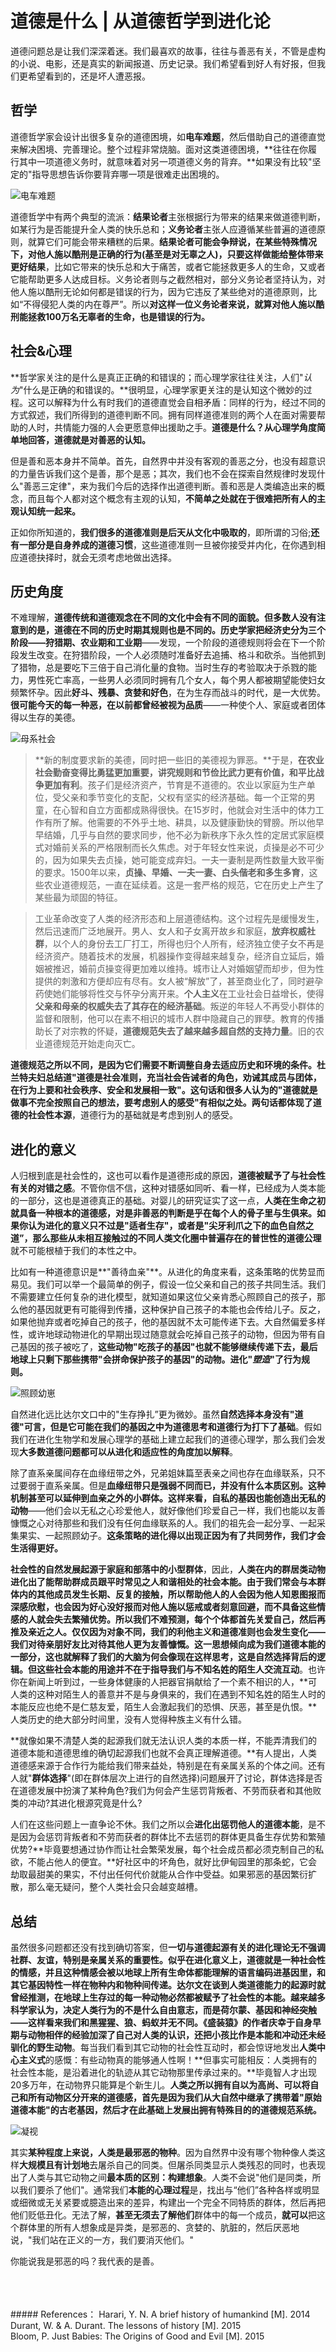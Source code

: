 # 道德是什么 | 从道德哲学到进化论

道德问题总是让我们深深着迷。我们最喜欢的故事，往往与善恶有关，不管是虚构的小说、电影，还是真实的新闻报道、历史记录。我们希望看到好人有好报，但我们更希望看到的，还是坏人遭恶报。

## 哲学

道德哲学家会设计出很多复杂的道德困境，如**电车难题**，然后借助自己的道德直觉来解决困境、完善理论。整个过程非常烧脑。面对这类道德困境，**往往在你履行其中一项道德义务时，就意味着对另一项道德义务的背弃。**如果没有比较"坚定的"指导思想告诉你要背弃哪一项是很难走出困境的。

![电车难题](https://github.com/GUANGWEIYU/notes/images/1.png)

道德哲学中有两个典型的流派：**结果论者**主张根据行为带来的结果来做道德判断，如某行为是否能提升全人类的快乐总和；**义务论者**主张人应遵循某些普遍的道德原则，就算它们可能会带来糟糕的后果。**结果论者可能会争辩说，在某些特殊情况下，对他人施以酷刑是正确的行为(基至是对无辜之人)，只要这样做能给整体带来更好结果**，比如它带来的快乐总和大于痛苦，或者它能拯救更多人的生命，又或者它能帮助更多人达成目标。义务论者则与之截然相对，部分义务论者坚持认为，对他人施以酷刑无论如何都是错误的行为，因为它违反了某些绝对的道德原则，比如“不得侵犯人类的内在尊严”。所以**对这样一位义务论者来说，就算对他人施以酷刑能拯救100万名无辜者的生命，也是错误的行为。**

## 社会&心理

**哲学家关注的是什么是真正正确的和错误的；而心理学家往往关注，人们"*认为*"什么是正确的和错误的。**很明显，心理学家更关注的是认知这个微妙的过程。这可以解释为什么有时我们的道德直觉会自相矛盾：同样的行为，经过不同的方式叙述，我们所得到的道德判断不同。拥有同样道德准则的两个人在面对需要帮助的人时，共情能力强的人会更愿意伸出援助之手。**道德是什么？从心理学角度简单地回答，道德就是对善恶的认知。**

但是善和恶本身并不简单。首先，自然界中并没有客观的善恶之分，也没有超意识的力量告诉我们这个是善，那个是恶；其次，我们也不会在探索自然规律时发现什么"善恶三定律"，来为我们今后的选择作出道德判断。善和恶是人类编造出来的概念，而且每个人都对这个概念有主观的认知，**不简单之处就在于很难把所有人的主观认知统一起来。**

正如你所知道的，**我们很多的道德准则是后天从文化中吸取的**，即所谓的习俗;**还有一部分是自身养成的道德习惯**，这些道德准则一旦被你接受并内化，在你遇到相应道德抉择时，就会无须考虑地做出选择。

## 历史角度

不难理解，**道德传统和道德观念在不同的文化中会有不同的面貌。**但多数人没有注意到的是，**道德在不同的历史时期其规则也是不同的**。历史学家把经济史分为三个阶段——**狩猎期**、**农业期**和**工业期**——发现，一个阶段的道德规则将会在下一个阶段发生改变。在狩猎阶段，一个人必须随时准备好去追捕、格斗和砍杀。当他抓到了猎物，总是要吃下三倍于自己消化量的食物。当时生存的考验取决于杀戮的能力，男性死亡率高，一些男人必须同时拥有几个女人，每个男人都被期望能使妇女频繁怀孕。因此**好斗、残暴、贪婪和好色**，在为生存而战斗的时代，是一大优势。**很可能今天的每一种恶，在以前都曾经被视为品质**——一种使个人、家庭或者团体得以生存的美德。

![母系社会](https://github.com/GUANGWEIYU/notes/images/2.png)

> **新的制度要求新的美德，同时把一些旧的美德视为罪恶。**于是，**在农业社会勤奋变得比勇猛更加重要，讲究规则和节俭比武力更有价值，和平比战争更加有利**。孩子们是经济资产，节育是不道德的。农业以家庭为生产单位，受父亲和季节变化的支配，父权有坚实的经济基础。每一个正常的男童，在心智和自立方面都成熟得很快。在15岁时，他就会对生活中的体力工作有所了解。他需要的不外乎土地、耕具，以及健康勤快的臂膀。所以他早早结婚，几乎与自然的要求同步，他不必为新秩序下永久性的定居式家庭模式对婚前关系的严格限制而长久焦虑。对于年轻女性来说，贞操是必不可少的，因为如果失去贞操，她可能变成弃妇。一夫一妻制是两性数量大致平衡的要求。1500年以来，**贞操、早婚、一夫一妻、白头偕老和多生多育**，这些农业道德规范，一直在延续着。这是一套严格的规范，它在历史上产生了某些最为顽固的特征。

> 工业革命改变了人类的经济形态和上层道德结构。这个过程先是缓慢发生，然后迅速而广泛地展开。男人、女人和子女离开故乡和家庭，**放弃权威社群**，以个人的身份去工厂打工，所得也归个人所有，经济独立使子女不再是经济资产。随着技术的发展，机器操作变得越来越复杂，经济自立延后，婚姻被推迟，婚前贞操变得更加难以维持。城市让人对婚姻望而却步，但为性提供的刺激和方便却应有尽有。女人被“解放”了，甚至商业化了，同时避孕药使她们能够将性交与怀孕分离开来。**个人主义**在工业社会日益增长，使得**父亲和母亲的权威失去了其存在的经济基础**。叛逆的年轻人不再受小群体的监督和限制，他可以在素不相识的城市人群中隐藏自己的罪孽。教育的传播助长了对宗教的怀疑，**道德规范失去了越来越多超自然的支持力量**。旧的农业道德规范开始走向灭亡。

**道德规范之所以不同，是因为它们需要不断调整自身去适应历史和环境的条件。**杜兰特夫妇总结道"**道德是社会准则，充当社会告诫者的角色，劝诫其成员与团体，在行为上要和社会秩序、安全和发展相一致**"。这句话和很多人认为的"道德就是做事不完全按照自己的想法，要考虑别人的感受"有相似之处。两句话都体现了**道德的社会性本源**，道德行为的基础就是考虑到别人的感受。

## 进化的意义

人归根到底是社会性的，这也可以看作是道德形成的原因，**道德被赋予了与社会性有关的对错之感**。不管你信不信，这种对错感如同听、看一样，已经成为人类本能的一部分，这也是道德真正的基础。对婴儿的研究证实了这一点，**人类在生命之初就具备一种根本的道德感，对是非善恶的判断是乎在每个人的骨子里与生俱来。**如果你认为进化的意义只不过是"适者生存"，或者是"尖牙利爪之下的血色自然之道”，那么**那些从未相互接触过的不同人类文化圈中普遍存在的普世性的道德公理**就不可能根植于我们的本性之中。

比如有一种道德意识是**"善待血亲"**。从进化的角度来看，这条策略的优势显而易见。我们可以举一个最简单的例子，假设一位父亲和自己的孩子共同生活。我们不需要建立任何复杂的进化模型，就知道如果这位父亲肯悉心照顾自己的孩子，那么他的基因就更有可能得到传播，这种保护自己孩子的本能也会传给儿子。反之，如果他抛弃或者吃掉自己的孩子，他的基因就不太可能传递下去。大自然偏爱多样性，或许地球动物进化的早期出现过随意就会吃掉自己孩子的动物，但因为带有自己基因的孩子被吃了，**这些动物"吃孩子的基因"也就不能够继续传递下去，最后地球上只剩下那些携带"会拼命保护孩子的基因"的动物。进化"*塑造*"了行为规则。**

![照顾幼崽](https://github.com/GUANGWEIYU/notes/images/3.png)

自然进化远比达尔文口中的"生存挣扎”更为微妙。虽然**自然选择本身没有"道德"可言，但是它可能在我们的基因之中为道德思考和道德行为打下了基础**。假如我们在进化生物学和发展心理学的基础上建立起我们的道德心理学，那么我们会发现**大多数道德问题都可以从进化和适应性的角度加以解释**。

除了直系亲属间存在血缘纽带之外，兄弟姐妹篇至表亲之间也存在血缘联系，只不过要弱于直系亲属。但是**血缘纽带只是强弱不同而已，并没有什么本质区别。这种机制甚至可以延伸到血亲之外的小群体。这样来看，自私的基因也能创造出无私的动物**——他们会以无私之心珍爱他人，就好像他们珍爱自己一样，我们也能以友善慷慨之心对待那些和我们没有任何血缘联系的人。我们的祖先会一起分享、一起采集果实、一起照顾幼子。**这条策略的进化得以出现正因为有了共同劳作，我们才会生活得更好。**

**社会性的自然发展起源于家庭和部落中的小型群体**，因此，**人类在内的群居类动物进化出了能帮助群成员跟平时常见之人和谐相处的社会本能。**由于我们常会与本群体内的其他成员发生长期、反复的接触，所以帮助他人的人会因为他人知恩图报而深感欣慰，也会因为好心没好报而对他人施以惩戒或者刻意回避，而不具备这些情感的人就会失去繁殖优势。所以我们不难预测，**每个个体都首先关爱自己，然后再推及亲近之人。仅仅因为对象不同，我们的利他主义和道德准则也会发生变化**——我们对待亲朋好友比对待其他人更为友善慷慨。这一思想倾向成为我们道德本能的一部分，这也就解释了我们的大脑为何会像现在这样思考，这是自然选择背后的逻辑。但**这些社会本能的用途并不在于指导我们与不知名姓的陌生人交流互动**。也许你在新闻上听到过，一些身体健康的人把器官捐献给了一个素不相识的人，**可人类的这种对陌生人的善意并不是与身俱来的，我们在遇到不知名姓的陌生人时的本能反应也绝不是仁慈友爱，陌生人会激起我们的恐惧、厌恶，甚至是仇恨。**人类历史的绝大部分时间里，没有人觉得种族主义有什么错。

**就像如果不清楚人类的起源我们就无法认识人类的本质一样，不能弄清我们的道德本能和道德思维的确切起源我们也就不会真正理解道德。**有人提出，人类道德感来源于合作行为能给我们带来益处，特别是在有亲属关系的个体之间。还有人就"**群体选择**"(即在群体层次上进行的自然选择)问题展开了讨论，群体选择是否在道德发展中扮演了某种角色?我们为何会产生惩罚背叛者、不劳而获者和其他败类的冲动?其进化根源究竟是什么?

人们在这些问题上一直争论不休。我们之所以会**进化出惩罚他人的道德本能**，是不是因为会惩罚背叛者和不劳而获者的群体比不去惩罚的群体更具备生存优势和繁殖优势?**毕竟要想通过协作而让社会繁荣发展，每个社会成员都必须克制自己的私欲，不能占他人的便宜。**好社区中的坏角色，就好比伊甸园里的那条蛇，它会劫取最甜美的果实，不付出任何代价就能从合作中受益。如果邪恶的基因繁衍扩散，那么毫无疑问，整个人类社会只会越变越槽。

## 总结

虽然很多问题都还没有找到确切答案，但**一切与道德起源有关的进化理论无不强调社群、友谊，特别是亲属关系的重要性。似乎在进化意义上，道德就是一种社会性的情感，并且这种情感会被以地球上所有生命体都能理解的语言编码进基因里，和其它基因特性一样在物种内和物种间传递。**达尔文在谈到人类道德能力的起源时就曾经推测，**在地球上生存过的每一种动物必然都被赋予了社会性的本能**。越来越多科学家认为，决定人类行为的不是什么自由意志，而是荷尔蒙、基因和神经突触——这样看来我们和黑猩猩、狼、蚂蚁并无不同。《盛装猿》的作者庆幸于自身早期与动物相伴的经验加深了自己对人类的认识，还**把小孩比作是本能和冲动还未经驯化的野生动物**。每当我们看到其它动物的社会性互动时，都会惊讶地发出**人类中心主义式**的感慨：有些动物真的能够通人性啊！**但事实可能相反：人类拥有的社会性本能，是沿着进化的轨迹从其它动物那里传承过来的。**毕竟智人才出现20多万年，在动物界只能算是个新生儿。**人类之所以拥有自以为高尚、可以将自己和所有动物区分开来的道德感，首先是因为我们从大自然中继承了携带着"原始道德本能"的古老基因，然后才在此基础上发展出拥有特殊目的的道德规范系统。**

![凝视](https://github.com/GUANGWEIYU/notes/images/4.png)

其实**某种程度上来说，人类是最邪恶的物种**。因为自然界中没有哪个物种像人类这样**大规模且有计划地**去屠杀自己的同类。但屠杀同类显示人类残忍的同时，也表现出了人类与其它动物之间**最本质的区别：构建想象**。人类不会说"他们是同类，所以我们要杀了他们"。通常我们**本能的心理过程**是，找出与“他们”各种各样或明显或细微或无关紧要或臆造出来的差异，构建出一个完全不同特质的群体，然后再把他们贬低丑化。无法了解，**甚至无须去了解他们**群体中的每一个成员，**就可以**把这个群体里的所有人想象成是异类，是邪恶的、贪婪的、肮脏的，然后厌恶地说，"我们站在正义的一方，我们要消灭他们。"

你能说我是邪恶的吗？我代表的是善。
<br />
<br />
<br />

<br />
##### References：
Harari, Y. N.  A brief history of humankind [M].  2014<br />
Durant, W. & A. Durant.  The lessons of history [M].  2015<br />
Bloom, P.  Just Babies: The Origins of Good and Evil [M].  2015
